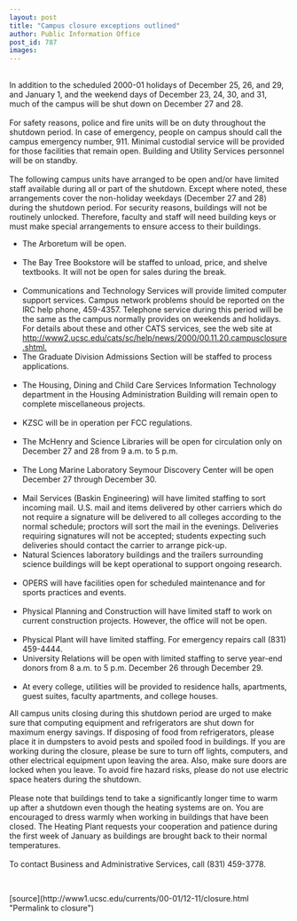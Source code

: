 ```yaml
---
layout: post
title: "Campus closure exceptions outlined"
author: Public Information Office
post_id: 787
images:
---
```


<p>
  <br>
  In addition to the scheduled 2000-01 holidays of December 25, 26, and 29,<br>
  and January 1, and the weekend days of December 23, 24, 30, and 31, much of the campus will be shut down on December 27 and 28.<br>
  <br>
  For safety reasons, police and fire units will be on duty throughout the shutdown period. In case of emergency, people on campus should call the campus emergency number, 911. Minimal custodial service will be provided for those facilities that remain open. Building and Utility Services personnel will be on standby.<br>
  <br>
  The following campus units have arranged to be open and/or have limited staff available during all or part of the shutdown. Except where noted, these arrangements cover the non-holiday weekdays (December 27 and 28) during the shutdown period. For security reasons, buildings will not be routinely unlocked. Therefore, faculty and staff will need building keys or must make special arrangements to ensure access to their buildings.
</p>
<ul>
  <li>The Arboretum will be open.<br>
    <br>
  </li>
  <li>The Bay Tree Bookstore will be staffed to unload, price, and shelve textbooks. It will not be open for sales during the break.<br>
    <br>
  </li>
  <li>Communications and Technology Services will provide limited computer support services. Campus network problems should be reported on the IRC help phone, 459-4357. Telephone service during this period will be the same as the campus normally provides on weekends and holidays. For details about these and other CATS services, see the web site at <a href="http://www2.ucsc.edu/cats/sc/help/news/2000/00.11.20.campusclosure.shtml">http://www2.ucsc.edu/cats/sc/help/news/2000/00.11.20.campusclosure.shtml.<br></a>
  </li>
  <li>The Graduate Division Admissions Section will be staffed to process applications.<br>
    <br>
  </li>
  <li>The Housing, Dining and Child Care Services Information Technology department in the Housing Administration Building will remain open to complete miscellaneous projects.<br>
    <br>
  </li>
  <li>KZSC will be in operation per FCC regulations.<br>
    <br>
  </li>
  <li>The McHenry and Science Libraries will be open for circulation only on December 27 and 28 from 9 a.m. to 5 p.m.<br>
    <br>
  </li>
  <li>The Long Marine Laboratory Seymour Discovery Center will be open December 27 through December 30.<br>
    <br>
  </li>
  <li>Mail Services (Baskin Engineering) will have limited staffing to sort incoming mail. U.S. mail and items delivered by other carriers which do not require a signature will be delivered to all colleges according to the normal schedule; proctors will sort the mail in the evenings. Deliveries requiring signatures will not be accepted; students expecting such deliveries should contact the carrier to arrange pick-up.
  </li>
  <li>Natural Sciences laboratory buildings and the trailers surrounding science buildings will be kept operational to support ongoing research.<br>
    <br>
  </li>
  <li>OPERS will have facilities open for scheduled maintenance and for sports practices and events.<br>
    <br>
  </li>
  <li>Physical Planning and Construction will have limited staff to work on current construction projects. However, the office will not be open.<br>
    <br>
  </li>
  <li>Physical Plant will have limited staffing. For emergency repairs call (831) 459-4444.
  </li>
  <li>University Relations will be open with limited staffing to serve year-end donors from 8 a.m. to 5 p.m. December 26 through December 29.<br>
    <br>
  </li>
  <li>At every college, utilities will be provided to residence halls, apartments, guest suites, faculty apartments, and college houses.
  </li>
</ul>
<p>
  All campus units closing during this shutdown period are urged to make sure that computing equipment and refrigerators are shut down for maximum energy savings. If disposing of food from refrigerators, please place it in dumpsters to avoid pests and spoiled food in buildings. If you are working during the closure, please be sure to turn off lights, computers, and other electrical equipment upon leaving the area. Also, make sure doors are locked when you leave. To avoid fire hazard risks, please do not use electric space heaters during the shutdown.<br>
  <br>
  Please note that buildings tend to take a significantly longer time to warm up after a shutdown even though the heating systems are on. You are encouraged to dress warmly when working in buildings that have been closed. The Heating Plant requests your cooperation and patience during the first week of January as buildings are brought back to their normal temperatures.<br>
  <br>
  To contact Business and Administrative Services, call (831) 459-3778.
</p>
<p>
  <br>

</p>
[source](http://www1.ucsc.edu/currents/00-01/12-11/closure.html "Permalink to closure")

